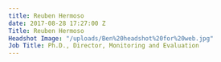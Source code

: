 ```yaml
---
title: Reuben Hermoso
date: 2017-08-28 17:27:00 Z
Title: Reuben Hermoso
Headshot Image: "/uploads/Ben%20headshot%20for%20web.jpg"
Job Title: Ph.D., Director, Monitoring and Evaluation
---
```


